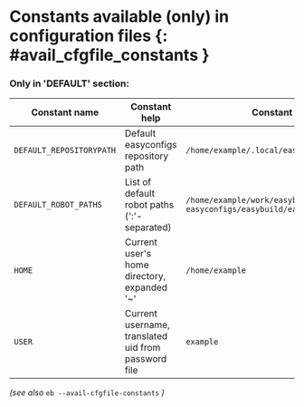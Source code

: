 # Constants available (only) in configuration files {: #avail_cfgfile_constants }

### Only in 'DEFAULT' section:

Constant name             |Constant help                                      |Constant value
--------------------------|---------------------------------------------------|-------------------------------------------------------------------
``DEFAULT_REPOSITORYPATH``|Default easyconfigs repository path                |``/home/example/.local/easybuild/ebfiles_repo``
``DEFAULT_ROBOT_PATHS``   |List of default robot paths (':'-separated)        |``/home/example/work/easybuild-easyconfigs/easybuild/easyconfigs``
``HOME``                  |Current user's home directory, expanded '~'        |``/home/example``
``USER``                  |Current username, translated uid from password file|``example``

*(see also* ``eb --avail-cfgfile-constants`` *)*
